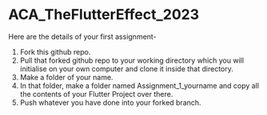 # ACA_TheFlutterEffect_2023
Here are the details of your first assignment-

1. Fork this github repo.
2. Pull that forked github repo to your working directory which you will initialise on your own computer and clone it inside that directory.
3. Make a folder of your name.
4. In that folder, make a folder named Assignment_1_yourname and copy all the contents of your Flutter Project over there.
5. Push whatever you have done into your forked branch.
